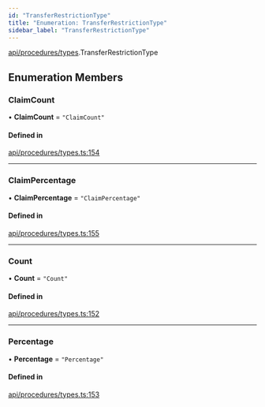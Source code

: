 ```yaml
---
id: "TransferRestrictionType"
title: "Enumeration: TransferRestrictionType"
sidebar_label: "TransferRestrictionType"
---
```


[api/procedures/types](../../../../../modules/API/Procedures/Types/Types.md).TransferRestrictionType

## Enumeration Members

### ClaimCount

• **ClaimCount** = ``"ClaimCount"``

#### Defined in

[api/procedures/types.ts:154](https://github.com/PolymeshAssociation/polymesh-sdk/blob/daafaa68f/src/api/procedures/types.ts#L154)

___

### ClaimPercentage

• **ClaimPercentage** = ``"ClaimPercentage"``

#### Defined in

[api/procedures/types.ts:155](https://github.com/PolymeshAssociation/polymesh-sdk/blob/daafaa68f/src/api/procedures/types.ts#L155)

___

### Count

• **Count** = ``"Count"``

#### Defined in

[api/procedures/types.ts:152](https://github.com/PolymeshAssociation/polymesh-sdk/blob/daafaa68f/src/api/procedures/types.ts#L152)

___

### Percentage

• **Percentage** = ``"Percentage"``

#### Defined in

[api/procedures/types.ts:153](https://github.com/PolymeshAssociation/polymesh-sdk/blob/daafaa68f/src/api/procedures/types.ts#L153)
